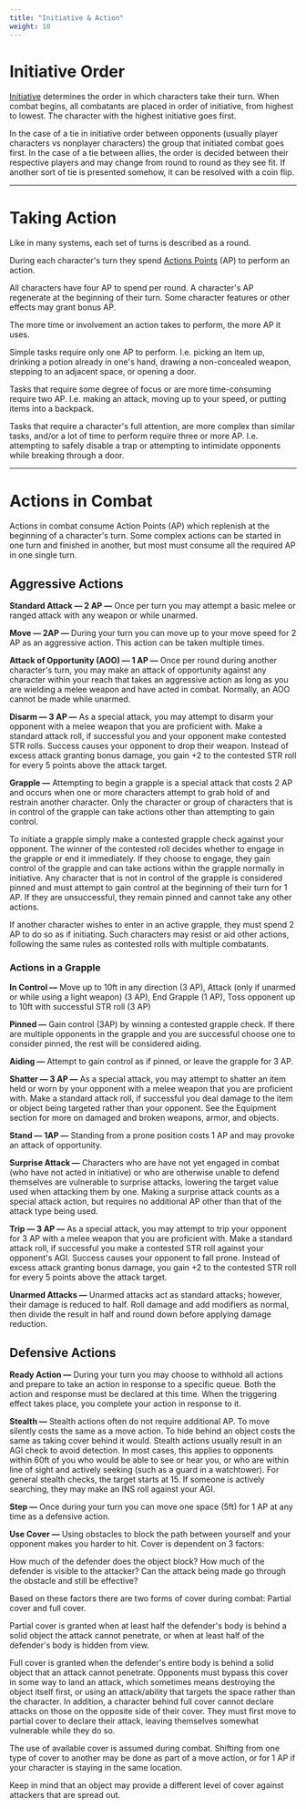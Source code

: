 ```yaml
---
title: "Initiative & Action"
weight: 10
---
```


# Initiative Order

[Initiative](initiative) determines the order in which characters take their turn. When combat begins, all combatants are placed in order of initiative, from highest to lowest. The character with the highest initiative goes first.

In the case of a tie in initiative order between opponents (usually player characters vs nonplayer characters) the group that initiated combat goes first. In the case of a tie between allies, the order is decided between their respective players and may change from round to round as they see fit. If another sort of tie is presented somehow, it can be resolved with a coin flip.

---

# Taking Action

Like in many systems, each set of turns is described as a round.

During each character's turn they spend [Actions Points](action-Points) (AP) to perform an action.

All characters have four AP to spend per round. A character's AP regenerate at the beginning of their turn. Some character features or other effects may grant bonus AP.

The more time or involvement an action takes to perform, the more AP it uses.

Simple tasks require only one AP to perform. I.e. picking an item up, drinking a potion already in one's hand, drawing a non-concealed weapon, stepping to an adjacent space, or opening a door.

Tasks that require some degree of focus or are more time-consuming require two AP. I.e. making an attack, moving up to your speed, or putting items into a backpack.

Tasks that require a character's full attention, are more complex than similar tasks, and/or a lot of time to perform require three or more AP. I.e. attempting to safely disable a trap or attempting to intimidate opponents while breaking through a door.

---

# Actions in Combat

Actions in combat consume Action Points (AP) which replenish at the beginning of a character's turn. Some complex actions can be started in one turn and finished in another, but most must consume all the required AP in one single turn.

## Aggressive Actions

**Standard Attack — 2 AP —** Once per turn you may attempt a basic melee or ranged attack with any weapon or while unarmed.

**Move — 2AP —** During your turn you can move up to your move speed for 2 AP as an aggressive action. This action can be taken multiple times.

**Attack of Opportunity (AOO) — 1 AP —** Once per round during another character's turn, you may make an attack of opportunity against any character within your reach that takes an aggressive action as long as you are wielding a melee weapon and have acted in combat. Normally, an AOO cannot be made while unarmed.

**Disarm — 3 AP —** As a special attack, you may attempt to disarm your opponent with a melee weapon that you are proficient with. Make a standard attack roll, if successful you and your opponent make contested STR rolls. Success causes your opponent to drop their weapon. Instead of excess attack granting bonus damage, you gain +2 to the contested STR roll for every 5 points above the attack target.

**Grapple —** Attempting to begin a grapple is a special attack that costs 2 AP and occurs when one or more characters attempt to grab hold of and restrain another character. Only the character or group of characters that is in control of the grapple can take actions other than attempting to gain control.

To initiate a grapple simply make a contested grapple check against your opponent. The winner of the contested roll decides whether to engage in the grapple or end it immediately. If they choose to engage, they gain control of the grapple and can take actions within the grapple normally in initiative. Any character that is not in control of the grapple is considered pinned and must attempt to gain control at the beginning of their turn for 1 AP. If they are unsuccessful, they remain pinned and cannot take any other actions.

If another character wishes to enter in an active grapple, they must spend 2 AP to do so as if initiating. Such characters may resist or aid other actions, following the same rules as contested rolls with multiple combatants.

### Actions in a Grapple

**In Control —** Move up to 10ft in any direction (3 AP), Attack (only if unarmed or while using a light weapon) (3 AP), End Grapple (1 AP), Toss opponent up to 10ft with successful STR roll (3 AP)

**Pinned —** Gain control (3AP) by winning a contested grapple check. If there are multiple opponents in the grapple and you are successful choose one to consider pinned, the rest will be considered aiding.

**Aiding —** Attempt to gain control as if pinned, or leave the grapple for 3 AP.

**Shatter — 3 AP —** As a special attack, you may attempt to shatter an item held or worn by your opponent with a melee weapon that you are proficient with. Make a standard attack roll, if successful you deal damage to the item or object being targeted rather than your opponent. See the Equipment section for more on damaged and broken weapons, armor, and objects.

**Stand — 1AP —** Standing from a prone position costs 1 AP and may provoke an attack of opportunity.

**Surprise Attack —** Characters who are have not yet engaged in combat (who have not acted in initiative) or who are otherwise unable to defend themselves are vulnerable to surprise attacks, lowering the target value used when attacking them by one. Making a surprise attack counts as a special attack action, but requires no additional AP other than that of the attack type being used.

**Trip — 3 AP —** As a special attack, you may attempt to trip your opponent for 3 AP with a melee weapon that you are proficient with. Make a standard attack roll, if successful you make a contested STR roll against your opponent's AGI. Success causes your opponent to fall prone. Instead of excess attack granting bonus damage, you gain +2 to the contested STR roll for every 5 points above the attack target.

**Unarmed Attacks —** Unarmed attacks act as standard attacks; however, their damage is reduced to half. Roll damage and add modifiers as normal, then divide the result in half and round down before applying damage reduction.

## Defensive Actions

**Ready Action —** During your turn you may choose to withhold all actions and prepare to take an action in response to a specific queue. Both the action and response must be declared at this time. When the triggering effect takes place, you complete your action in response to it.

**Stealth —** Stealth actions often do not require additional AP. To move silently costs the same as a move action. To hide behind an object costs the same as taking cover behind it would. Stealth actions usually result in an AGI check to avoid detection. In most cases, this applies to opponents within 60ft of you who would be able to see or hear you, or who are within line of sight and actively seeking (such as a guard in a watchtower). For general stealth checks, the target starts at 15. If someone is actively searching, they may make an INS roll against your AGI.

**Step —** Once during your turn you can move one space (5ft) for 1 AP at any time as a defensive action.

**Use Cover —** Using obstacles to block the path between yourself and your opponent makes you harder to hit. Cover is dependent on 3 factors:

How much of the defender does the object block?
How much of the defender is visible to the attacker?
Can the attack being made go through the obstacle and still be effective?

Based on these factors there are two forms of cover during combat: Partial cover and full cover.

Partial cover is granted when at least half the defender's body is behind a solid object the attack cannot penetrate, or when at least half of the defender's body is hidden from view.

Full cover is granted when the defender's entire body is behind a solid object that an attack cannot penetrate. Opponents must bypass this cover in some way to land an attack, which sometimes means destroying the object itself first, or using an attack/ability that targets the space rather than the character. In addition, a character behind full cover cannot declare attacks on those on the opposite side of their cover. They must first move to partial cover to declare their attack, leaving themselves somewhat vulnerable while they do so.

The use of available cover is assumed during combat. Shifting from one type of cover to another may be done as part of a move action, or for 1 AP if your character is staying in the same location.

Keep in mind that an object may provide a different level of cover against attackers that are spread out.
